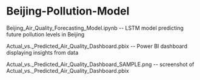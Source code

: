 # Beijing-Pollution-Model

Beijing_Air_Quality_Forecasting_Model.ipynb -- LSTM model predicting future pollution levels in Beijing

Actual_vs._Predicted_Air_Quality_Dashboard.pbix -- Power BI dashboard displaying insights from data

Actual_vs._Predicted_Air_Quality_Dashboard_SAMPLE.png -- screenshot of Actual_vs._Predicted_Air_Quality_Dashboard.pbix
